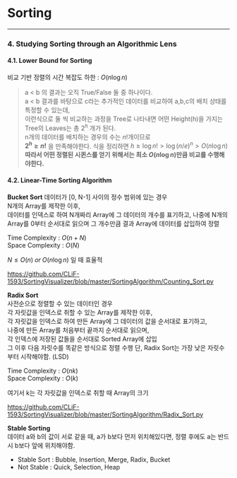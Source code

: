 # Sorting

- - -

### 4. Studying Sorting through an Algorithmic Lens
#### 4.1. Lower Bound for Sorting
비교 기반 정렬의 시간 복잡도 하한 : $O(n\log{n})$

> a < b 의 결과는 오직 True/False 둘 중 하나이다.   
> a < b 결과를 바탕으로 c라는 추가적인 데이터를 비교하여 a,b,c의 배치 상태를 특정할 수 있는데,    
> 이런식으로 둘 씩 비교하는 과정을 Tree로 나타내면 어떤 Height(h)을 가지는 Tree의 Leaves는 총 $2^h$ 개가 된다.    
> n개의 데이터를 배치하는 경우의 수는 $n!$개이므로  
> **$2^h \ge n!$** 을 만족해야한다.
> 식을 정리하면
> $h \ge \log{n!} > \log{(n/e)^n} > O(n\log{n})$
> **따라서 어떤 정렬된 시퀸스를 얻기 위해서는 최소 $O(n\log{n})$만큼 비교를 수행해야한다.**

#### 4.2. Linear-Time Sorting Algorithm
**Bucket Sort** 
데이터가 [0, N-1] 사이의 정수 범위에 있는 경우  
N개의 Array를 제작한 이후,  
데이터를 인덱스로 하여 N개짜리 Array에 그 데이터의 개수를 표기하고,
나중에 N개의 Array를 0부터 순서대로 읽으며 그 개수만큼 결과 Array에 데이터를 삽입하여 정렬  

Time Complexity : $O(n + N)$  
Space Complexity : $O(N)$   

$N \le O(n)\;or\;O(n\log{n})$ 일 때 효율적

https://github.com/CLiF-1593/SortingVisualizer/blob/master/SortingAlgorithm/Counting_Sort.py 

**Radix Sort**  
사전순으로 정렬할 수 있는 데이터인 경우     
각 자릿값을 인덱스로 취할 수 있는 Array를 제작한 이후,  
각 자릿값을 인덱스로 하여 만든 Array에 그 데이터의 값을 순서대로 표기하고,  
나중에 만든 Array를 처음부터 끝까지 순서대로 읽으며,    
각 인덱스에 저장된 값들을 순서대로 Sorted Array에 삽입  
그 이후 다음 자릿수를 똑같은 방식으로 정렬 수행 
단, Radix Sort는 가장 낮은 자릿수부터 시작해야함. (LSD) 

Time Complexity : $O(nk)$  
Space Complexity : $O(k)$   

여기서 k는 각 자릿값을 인덱스로 취할 때 Array의 크기    

https://github.com/CLiF-1593/SortingVisualizer/blob/master/SortingAlgorithm/Radix_Sort.py

**Stable Sorting**  
데이터 a와 b의 값이 서로 같을 때, a가 b보다 먼저 위치해있다면, 정렬 후에도 a는 반드시 b보다 앞에 위치해야함.    

* Stable Sort : Bubble, Insertion, Merge, Radix, Bucket
* Not Stable : Quick, Selection, Heap